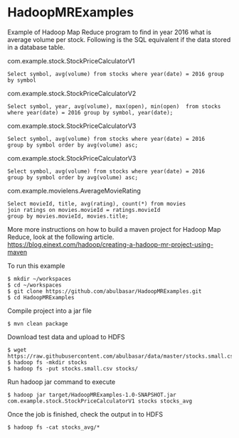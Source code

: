 # HadoopMRExamples

Example of Hadoop Map Reduce program to find in year 2016 what is average volume per stock. Following is the SQL equivalent if the data stored in a database table. 

com.example.stock.StockPriceCalculatorV1
```
Select symbol, avg(volume) from stocks where year(date) = 2016 group by symbol 
```


com.example.stock.StockPriceCalculatorV2
```
Select symbol, year, avg(volume), max(open), min(open)  from stocks 
where year(date) = 2016 group by symbol, year(date);
```

com.example.stock.StockPriceCalculatorV3
```
Select symbol, avg(volume) from stocks where year(date) = 2016 
group by symbol order by avg(volume) asc;
```


com.example.stock.StockPriceCalculatorV3
```
Select symbol, avg(volume) from stocks where year(date) = 2016 
group by symbol order by avg(volume) asc;
```

com.example.movielens.AverageMovieRating
```
Select movieId, title, avg(rating), count(*) from movies 
join ratings on movies.movieId = ratings.movieId 
group by movies.movieId, movies.title;
```



More more instructions on how to build a maven project for Hadoop Map Reduce, look at the following article.
https://blog.einext.com/hadoop/creating-a-hadoop-mr-project-using-maven


To run this example
```
$ mkdir ~/workspaces
$ cd ~/workspaces
$ git clone https://github.com/abulbasar/HadoopMRExamples.git
$ cd HadoopMRExamples
```
Compile project into a jar file
```
$ mvn clean package
```

Download test data and upload to HDFS
```
$ wget https://raw.githubusercontent.com/abulbasar/data/master/stocks.small.csv
$ hadoop fs -mkdir stocks
$ hadoop fs -put stocks.small.csv stocks/
```
Run hadoop jar command to execute
```
$ hadoop jar target/HadoopMRExamples-1.0-SNAPSHOT.jar com.example.stock.StockPriceCalculatorV1 stocks stocks_avg
```
Once the job is finished, check the output in to HDFS
```
$ hadoop fs -cat stocks_avg/*
```
